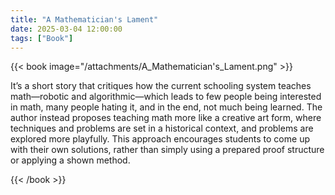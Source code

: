 ```yaml
---
title: "A Mathematician's Lament"
date: 2025-03-04 12:00:00
tags: ["Book"]
---
```


{{< book image="/attachments/A_Mathematician's_Lament.png" >}}

It’s a short story that critiques how the current schooling system teaches math—robotic and algorithmic—which leads to few people being interested in math, many people hating it, and in the end, not much being learned. The author instead proposes teaching math more like a creative art form, where techniques and problems are set in a historical context, and problems are explored more playfully. This approach encourages students to come up with their own solutions, rather than simply using a prepared proof structure or applying a shown method.  

{{< /book >}}

